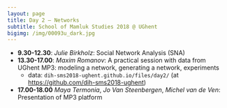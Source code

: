```yaml
---
layout: page
title: Day 2 — Networks 
subtitle: School of Mamluk Studies 2018 @ UGhent
bigimg: /img/00093u_dark.jpg
---
```


* **9.30-12.30**: *Julie Birkholz*: Social Network Analysis (SNA)
* **13.30-17.00**: *Maxim Romanov*: A practical session with data from UGhent MP3: modeling a network, generating a network, experiments
	* data: `dih-sms2018-ughent.github.io/files/day2/` (at <https://github.com/dih-sms2018-ughent>)
* **17.00-18.00** *Maya Termonia*, *Jo Van Steenbergen*, *Michel van de Ven*: Presentation of MP3 platform